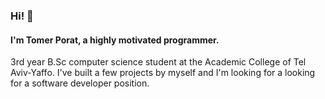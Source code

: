 ### Hi! 👋
#### I'm Tomer Porat, a highly motivated programmer.
3rd year B.Sc computer science student at the Academic College of Tel Aviv-Yaffo. 
I've built a few projects by myself and I'm looking for a looking for a software developer position.
